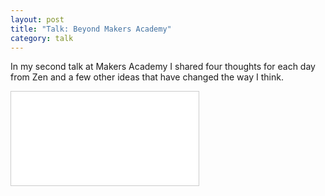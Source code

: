 ```yaml
---
layout: post
title: "Talk: Beyond Makers Academy"
category: talk
---
```

In my second talk at Makers Academy I shared four thoughts for each day from Zen and a few other ideas that have changed the way I think.

<div class="embed-container  ratio4x3  slideshare">
    <iframe src="//www.slideshare.net/slideshow/embed_code/42636592" frameborder="0" marginwidth="0" marginheight="0" scrolling="no" style="border:1px solid #CCC; border-width:1px; margin-bottom:5px; max-width: 100%;" allowfullscreen> </iframe>
</div>

